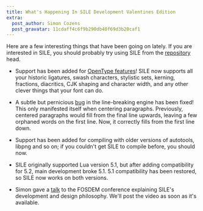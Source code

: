 ```yaml
---
title: What's Happening In SILE Development Valentines Edition
extra:
  post_author: Simon Cozens
  post_gravatar: 11cdaff4c6f9b290db40f69d3b20caf1
---
```

Here are a few interesting things that have been going on lately. If you are interested in SILE, you should probably try using SILE from the [repository][] head.

* Support has been added for [OpenType features][]! SILE now supports all your historic ligatures, swash characters, stylistic sets, kerning, fractions, diacritics, CJK shaping and character width, and any other clever things that your font can do.

* A subtle but pernicious [bug][] in the line-breaking engine has been fixed! This only manifested itself when centering paragraphs. Previously, centered paragraphs would fill from the final line upwards, leaving a few orphaned words on the first line. Now, it correctly fills from the first line down.

* Support has been added for compiling with older versions of autotools, libpng and so on; if you couldn't get SILE to compile before, you should now.

* SILE originally supported Lua version 5.1, but after adding compatibility for 5.2, main development broke 5.1. 5.1 compatibility has been restored, so SILE now works on both versions.

* Simon gave a [talk][] to the FOSDEM conference explaining SILE's development and design philosophy. We'll post the video as soon as it's available.

[repository]: https://github.com/sile-typesetter/sile/commits/master
[talk]: https://fosdem.org/2015/schedule/event/introducing_sile/
[bug]: https://github.com/sile-typesetter/sile/commit/b966a0634d295fe3bc4484744ab4deb8594f701a
[OpenType features]: https://github.com/sile-typesetter/sile/blob/master/examples/ligature.sil
